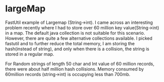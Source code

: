 # largeMap
FastUtil example of Largemap (String->int). I came across an interesting problem recently where I had to store over 60 million key value(String->int) in a map. The default java collection is not suitable for this scenario. However, there are quite a few alternative collections available. I picked fastutil and to further reduce the total memory, I am storing the hash(instead of string), and only when there is a collision, the string is stored in a regular map.

For Random strings of length 50 char and Int value of 60 million records, there were about half million hash collisions. Memory consumed by 60million records (string->int) is occupying less than 700mb.
